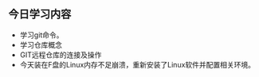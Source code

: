 ## 今日学习内容
   * 学习git命令。
   * 学习仓库概念
   * GIT远程仓库的连接及操作
   * 今天装在F盘的Linux内存不足崩溃，重新安装了Linux软件并配置相关环境。
